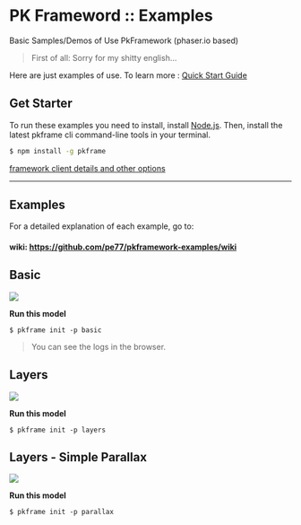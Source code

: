 # PK Frameword :: Examples
Basic Samples/Demos of Use PkFramework (phaser.io based)

>First of all: Sorry for my shitty english...

Here are just examples of use. To learn more : [Quick Start Guide](https://github.com/pe77/pkframework/wiki)

Get Starter
------------

To run these examples you need to install, install [Node.js](https://nodejs.org/en/). Then, install the latest pkframe cli command-line tools in your terminal. 

```bash
$ npm install -g pkframe
```

[framework client details and other options](https://github.com/pe77/pkframework-cli)


----------

## Examples

For a detailed explanation of each example, go to:

#### wiki: https://github.com/pe77/pkframework-examples/wiki


Basic
---------------------

![](https://camo.githubusercontent.com/83946caf4587fbedb36da0b346b7165029273c59/687474703a2f2f692e696d6775722e636f6d2f61714d755438642e706e67)

__Run this model__
```bin
$ pkframe init -p basic
```

>You can see the logs in the browser.


Layers
---------------------

![](http://i.imgur.com/Syvj2Eg.png)


__Run this model__
```bin
$ pkframe init -p layers
```


Layers - Simple Parallax
---------------------

![](http://i.imgur.com/8014dFk.png)

__Run this model__
```bin
$ pkframe init -p parallax
```



